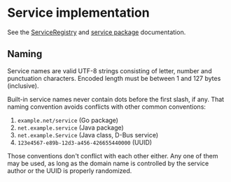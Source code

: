 # Service implementation

See the
[ServiceRegistry](https://godoc.org/github.com/tsavola/gate/runtime#ServiceRegistry)
and [service package](https://godoc.org/github.com/tsavola/gate/service)
documentation.


## Naming

Service names are valid UTF-8 strings consisting of letter, number and
punctuation characters.  Encoded length must be between 1 and 127 bytes
(inclusive).

Built-in service names never contain dots before the first slash, if any.  That
naming convention avoids conflicts with other common conventions:

  1. `example.net/service` (Go package)
  2. `net.example.service` (Java package)
  3. `net.example.Service` (Java class, D-Bus service)
  4. `123e4567-e89b-12d3-a456-426655440000` (UUID)

Those conventions don't conflict with each other either.  Any one of them may
be used, as long as the domain name is controlled by the service author or the
UUID is properly randomized.

